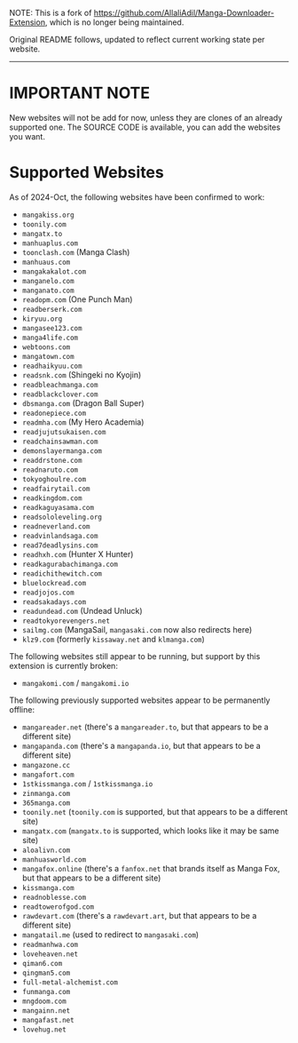 NOTE: This is a fork of https://github.com/AllaliAdil/Manga-Downloader-Extension, which is no longer being maintained.

Original README follows, updated to reflect current working state per website.

---

# IMPORTANT NOTE

New websites will not be add for now, unless they are clones of an already supported one. The SOURCE CODE is available, you can add the websites you want.  

# Supported Websites

As of 2024-Oct, the following websites have been confirmed to work:

- `mangakiss.org`
- `toonily.com`
- `mangatx.to`
- `manhuaplus.com`
- `toonclash.com` (Manga Clash)
- `manhuaus.com`
- `mangakakalot.com`
- `manganelo.com`
- `manganato.com`
- `readopm.com` (One Punch Man)
- `readberserk.com`
- `kiryuu.org`
- `mangasee123.com`
- `manga4life.com`
- `webtoons.com`
- `mangatown.com`
- `readhaikyuu.com`
- `readsnk.com` (Shingeki no Kyojin)
- `readbleachmanga.com`
- `readblackclover.com`
- `dbsmanga.com` (Dragon Ball Super)
- `readonepiece.com`
- `readmha.com` (My Hero Academia)
- `readjujutsukaisen.com`
- `readchainsawman.com`
- `demonslayermanga.com`
- `readdrstone.com`
- `readnaruto.com`
- `tokyoghoulre.com`
- `readfairytail.com`
- `readkingdom.com`
- `readkaguyasama.com`
- `readsololeveling.org`
- `readneverland.com`
- `readvinlandsaga.com`
- `read7deadlysins.com`
- `readhxh.com` (Hunter X Hunter)
- `readkagurabachimanga.com`
- `readichithewitch.com`
- `bluelockread.com`
- `readjojos.com`
- `readsakadays.com`
- `readundead.com` (Undead Unluck)
- `readtokyorevengers.net`
- `sailmg.com` (MangaSail, `mangasaki.com` now also redirects here)
- `klz9.com` (formerly `kissaway.net` and `klmanga.com`)

The following websites still appear to be running, but support by this extension is currently broken:

- `mangakomi.com` / `mangakomi.io`

The following previously supported websites appear to be permanently offline:

- `mangareader.net` (there's a `mangareader.to`, but that appears to be a different site)
- `mangapanda.com` (there's a `mangapanda.io`, but that appears to be a different site)
- `mangazone.cc`
- `mangafort.com`
- `1stkissmanga.com` / `1stkissmanga.io`
- `zinmanga.com`
- `365manga.com`
- `toonily.net` (`toonily.com` is supported, but that appears to be a different site)
- `mangatx.com` (`mangatx.to` is supported, which looks like it may be same site)
- `aloalivn.com`
- `manhuasworld.com`
- `mangafox.online` (there's a `fanfox.net` that brands itself as Manga Fox, but that appears to be a different site)
- `kissmanga.com`
- `readnoblesse.com`
- `readtowerofgod.com`
- `rawdevart.com` (there's a `rawdevart.art`, but that appears to be a different site)
- `mangatail.me` (used to redirect to `mangasaki.com`)
- `readmanhwa.com`
- `loveheaven.net`
- `qiman6.com`
- `qingman5.com`
- `full-metal-alchemist.com`
- `funmanga.com`
- `mngdoom.com`
- `mangainn.net`
- `mangafast.net`
- `lovehug.net`

